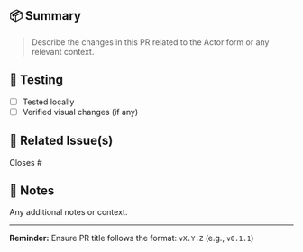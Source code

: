 ## 📦 Summary

> Describe the changes in this PR related to the Actor form or any relevant context.

## 🧪 Testing

- [ ] Tested locally
- [ ] Verified visual changes (if any)

## 🔗 Related Issue(s)

Closes #

## 🧾 Notes

Any additional notes or context.

---

**Reminder:** Ensure PR title follows the format: `vX.Y.Z` (e.g., `v0.1.1`)